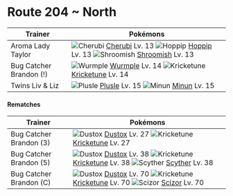 # Route 204 ~ North

Trainer                    | Pokémons
---                        | ---
Aroma Lady Taylor          | ![][420]  [Cherubi] Lv. 13  ![][187]  [Hoppip] Lv. 13  ![][285]  [Shroomish] Lv. 13
Bug Catcher Brandon (!)    | ![][265]  [Wurmple] Lv. 14  ![][402]  [Kricketune] Lv. 14
Twins Liv & Liz            | ![][311]  [Plusle] Lv. 15  ![][312]  [Minun] Lv. 15

#### Rematches

Trainer                    | Pokémons
---                        | ---
Bug Catcher Brandon (3)    | ![][269]  [Dustox] Lv. 27  ![][402]  [Kricketune] Lv. 27
Bug Catcher Brandon (5)    | ![][269]  [Dustox] Lv. 38  ![][402]  [Kricketune] Lv. 38  ![][123]  [Scyther] Lv. 38
Bug Catcher Brandon (C)    | ![][269]  [Dustox] Lv. 70  ![][402]  [Kricketune] Lv. 70  ![][212]  [Scizor] Lv. 70


[123]: https://raw.githubusercontent.com/PokeAPI/sprites/master/sprites/pokemon/123.png "Scyther"
[187]: https://raw.githubusercontent.com/PokeAPI/sprites/master/sprites/pokemon/187.png "Hoppip"
[212]: https://raw.githubusercontent.com/PokeAPI/sprites/master/sprites/pokemon/212.png "Scizor"
[265]: https://raw.githubusercontent.com/PokeAPI/sprites/master/sprites/pokemon/265.png "Wurmple"
[269]: https://raw.githubusercontent.com/PokeAPI/sprites/master/sprites/pokemon/269.png "Dustox"
[285]: https://raw.githubusercontent.com/PokeAPI/sprites/master/sprites/pokemon/285.png "Shroomish"
[311]: https://raw.githubusercontent.com/PokeAPI/sprites/master/sprites/pokemon/311.png "Plusle"
[312]: https://raw.githubusercontent.com/PokeAPI/sprites/master/sprites/pokemon/312.png "Minun"
[402]: https://raw.githubusercontent.com/PokeAPI/sprites/master/sprites/pokemon/402.png "Kricketune"
[420]: https://raw.githubusercontent.com/PokeAPI/sprites/master/sprites/pokemon/420.png "Cherubi"
[Scyther]: pokemon_changes/123/
[Hoppip]: pokemon_changes/187/
[Scizor]: pokemon_changes/212/
[Wurmple]: pokemon_changes/265/
[Dustox]: pokemon_changes/269/
[Shroomish]: pokemon_changes/285/
[Plusle]: pokemon_changes/311/
[Minun]: pokemon_changes/312/
[Kricketune]: pokemon_changes/402/
[Cherubi]: pokemon_changes/420/
